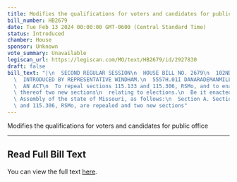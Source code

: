 ```yaml
---
title: Modifies the qualifications for voters and candidates for public office
bill_number: HB2679
date: Tue Feb 13 2024 00:00:00 GMT-0600 (Central Standard Time)
status: Introduced
chamber: House
sponsor: Unknown
vote_summary: Unavailable
legiscan_url: https://legiscan.com/MO/text/HB2679/id/2927830
draft: false
bill_text: "|\n  SECOND REGULAR SESSION\n  HOUSE BILL NO. 2679\n  102ND GENERAL ASSEMBLY\n\
  \  INTRODUCED BY REPRESENTATIVE WINDHAM.\n  5557H.01I DANARADEMANMILLER,ChiefClerk\n\
  \  AN ACT\n  To repeal sections 115.133 and 115.306, RSMo, and to enact in lieu\
  \ thereof two new sections\n  relating to elections.\n  Be it enacted by the General\
  \ Assembly of the state of Missouri, as follows:\n  Section A. Sections 115.133\
  \ and 115.306, RSMo, are repealed and two new sections"
---
```

Modifies the qualifications for voters and candidates for public office

---

## Read Full Bill Text

You can view the full text [here](https://legiscan.com/MO/text/HB2679/id/2927830).
